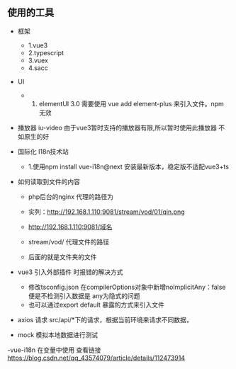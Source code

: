 ## 使用的工具
- 框架
    - 1.vue3 
    - 2.typescript 
    - 3.vuex
    - 4.sacc 
- UI
   - 1. elementUI 3.0 需要使用 vue add element-plus 来引入文件。npm 无效
- 播放器 iu-video 由于vue3暂时支持的播放器有限,所以暂时使用此播放器  不如原生的好

- 国际化 I18n技术站
  - 1.使用npm install vue-i18n@next 安装最新版本，稳定版不适配vue3+ts

<!-- 文件夹系统管理标注 -->

- 如何读取到文件的内容
  - php后台的nginx 代理的路径为
  
  - 实列：http://192.168.1.110:9081/stream/vod/01/qin.png
  - http://192.168.1.110:9081/域名
  - stream/vod/ 代理文件的路径
  - 后面的就是文件夹的文件

- vue3 引入外部插件 时报错的解决方式
  - 修改tsconfig.json  在compilerOptions对象中新增noImplicitAny：false 便是不检测引入数据是 any为隐式的问题
  - 也可以通过export default 暴露的方式来引入文件

- axios 请求 src/api/*下的请求，根据当前环境来请求不同数据，
- mock  模拟本地数据进行测试

-vue-i18n 在变量中使用
  查看链接 https://blog.csdn.net/qq_43574079/article/details/112473914